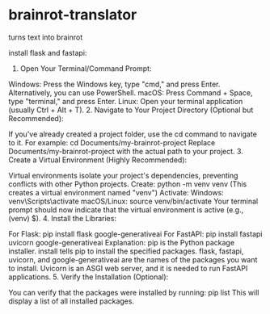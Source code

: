 # brainrot-translator
turns text into brainrot

install flask and fastapi:

1. Open Your Terminal/Command Prompt:

Windows:
Press the Windows key, type "cmd," and press Enter.
Alternatively, you can use PowerShell.
macOS:
Press Command + Space, type "terminal," and press Enter.
Linux:
Open your terminal application (usually Ctrl + Alt + T).
2. Navigate to Your Project Directory (Optional but Recommended):

If you've already created a project folder, use the cd command to navigate to it. For example:
cd Documents/my-brainrot-project
Replace Documents/my-brainrot-project with the actual path to your project.
3. Create a Virtual Environment (Highly Recommended):

Virtual environments isolate your project's dependencies, preventing conflicts with other Python projects.
Create:
python -m venv venv (This creates a virtual environment named "venv")
Activate:
Windows: venv\Scripts\activate
macOS/Linux: source venv/bin/activate
Your terminal prompt should now indicate that the virtual environment is active (e.g., (venv) $).
4. Install the Libraries:

For Flask:
pip install flask google-generativeai
For FastAPI:
pip install fastapi uvicorn google-generativeai
Explanation:
pip is the Python package installer.
install tells pip to install the specified packages.
flask, fastapi, uvicorn, and google-generativeai are the names of the packages you want to install.
Uvicorn is an ASGI web server, and it is needed to run FastAPI applications.
5. Verify the Installation (Optional):

You can verify that the packages were installed by running:
pip list
This will display a list of all installed packages.
